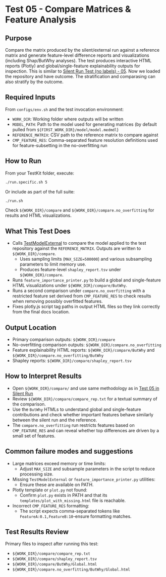 # Test 05 - Compare Matrices & Feature Analysis

## Purpose

Compare the matrix produced by the silent/external run against a reference matrix and generate feature-level difference reports and visualizations (including Shap/ButWhy analyses). The test produces interactive HTML reports (Plotly) and global/single-feature explainability outputs for inspection.
This is similar to [Silent Run Test (no labels) - 05](../External%20Silent%20Run/Test%2005%20-%20Compare%20Repository%20with%20Reference%20Matrix.md). Now we loaded the repository and have outcome. The stratification and comparasing can also stratify by the outcome.

## Required Inputs

From `configs/env.sh` and the test invocation environment:

- `WORK_DIR`: Working folder where outputs will be written
- `MODEL_PATH`: Path to the model used for generating matrices (by default pulled from `${FIRST_WORK_DIR}/model/model.medmdl`)
- `REFERENCE_MATRIX`: CSV path to the reference matrix to compare against
- `CMP_FEATURE_RES`: Comma-separated feature resolution definitions used for feature-subsetting in the no-overfitting run


## How to Run

From your TestKit folder, execute:

```bash
./run.specific.sh 5
```

Or include as part of the full suite:

```bash
./run.sh
```

Check `${WORK_DIR}/compare` and `${WORK_DIR}/compare.no_overfitting` for results and HTML visualizations.

## What This Test Does

- Calls [TestModelExternal](../../../TestModelExternal.md) to compare the model applied to the test repository against the `REFERENCE_MATRIX`. Outputs are written to `${WORK_DIR}/compare`.
    - Uses sampling limits (`MAX_SIZE=500000`) and various subsampling parameters to limit memory use.
    - Produces feature-level `shapley_report.tsv` under `${WORK_DIR}/compare`.
- Runs `feature_importance_printer.py` to build a global and single-feature HTML visualizations under `${WORK_DIR}/compare/ButWhy`.
- Runs a second comparison under `compare.no_overfitting` with a restricted feature set derived from `CMP_FEATURE_RES` to check results when removing possibly overfitted features.
- Fixes plotly.js script tag paths in output HTML files so they link correctly from the final docs location.

## Output Location

- Primary comparison outputs: `${WORK_DIR}/compare`
- No-overfitting comparison outputs: `${WORK_DIR}/compare.no_overfitting`
- Feature explainability HTML reports: `${WORK_DIR}/compare/ButWhy` and `${WORK_DIR}/compare.no_overfitting/ButWhy`
- Shapley reports: `${WORK_DIR}/compare/shapley_report.tsv`

## How to Interpret Results

- Open `${WORK_DIR}/compare/` and use same methodology as in [Test 05 in Silent Run](../External%20Silent%20Run/Test%2005%20-%20Compare%20Repository%20with%20Reference%20Matrix.md)
- Review `${WORK_DIR}/compare/compare_rep.txt` for a textual summary of the comparison.
- Use the `ButWhy` HTMLs to understand global and single-feature contributions and check whether important features behave similarly between the silent run and the reference.
- The `compare.no_overfitting` run restricts features based on `CMP_FEATURE_RES` and can reveal whether top differences are driven by a small set of features.

## Common failure modes and suggestions

- Large matrices exceed memory or time limits:
    * Adjust `MAX_SIZE` and subsample parameters in the script to reduce processing size.
- Missing `TestModelExternal` or `feature_importance_printer.py` utilities:
    * Ensure these are available on PATH.
- Plotly template or `plot.py` not found:
    * Confirm `plot.py` exists in PATH and that its `templates/plot_with_missing.html` file is reachable.
- Incorrect `CMP_FEATURE_RES` formatting:
    * The script expects comma-separated tokens like `FeatureA:0.1,FeatureB:10`-ensure formatting matches.

## Test Results Review

Primary files to inspect after running this test:

- `${WORK_DIR}/compare/compare_rep.txt`
- `${WORK_DIR}/compare/shapley_report.tsv`
- `${WORK_DIR}/compare/ButWhy/Global.html`
- `${WORK_DIR}/compare.no_overfitting/ButWhy/Global.html`
